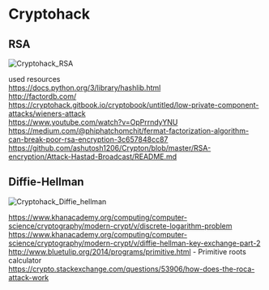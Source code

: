 # Cryptohack

## RSA

![Cryptohack_RSA](https://github.com/Guru-Asrith-N/Cryptohack/assets/147991595/d97122cc-b508-44ef-9137-a153f5c5fae6)

used resources   
https://docs.python.org/3/library/hashlib.html        
http://factordb.com/      
https://cryptohack.gitbook.io/cryptobook/untitled/low-private-component-attacks/wieners-attack    
https://www.youtube.com/watch?v=OpPrrndyYNU     
https://medium.com/@phiphatchomchit/fermat-factorization-algorithm-can-break-poor-rsa-encryption-3c657848cc87       
https://github.com/ashutosh1206/Crypton/blob/master/RSA-encryption/Attack-Hastad-Broadcast/README.md      

## Diffie-Hellman

![Cryptohack_Diffie_hellman](https://github.com/Guru-Asrith-N/Cryptohack/assets/147991595/5be376ae-92cf-44d8-a323-20089d984a4d)

https://www.khanacademy.org/computing/computer-science/cryptography/modern-crypt/v/discrete-logarithm-problem      
https://www.khanacademy.org/computing/computer-science/cryptography/modern-crypt/v/diffie-hellman-key-exchange-part-2      
http://www.bluetulip.org/2014/programs/primitive.html - Primitive roots calculator               
https://crypto.stackexchange.com/questions/53906/how-does-the-roca-attack-work     

